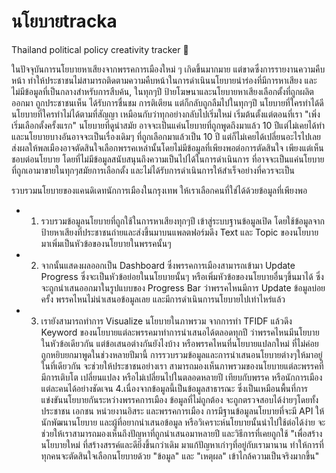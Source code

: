 # นโยบายtracka
Thailand political policy creativity tracker 🚀

ในปัจจุบันการนโยบายหาเสียงจากพรรคการเมืองใหม่ ๆ เกิดขึ้นมากมาย แต่ขาดซึ่งการรายงานความคืบหน้า
ทำให้ประชาชนไม่สามารถติดตามความคืบหน้าในการดำเนินนโยบายนำร่องที่มีการหาเสียง และไม่มีข้อมูลที่เป็นกลางสำหรับการสืบค้น,
ในทุกๆปี ป้ายโฆษนาและนโยบายหาเสียงเลือกตั้งที่ถูกผลิตออกมา ถูกประชาชนเห็น ได้รับการชื่นชม การติเตียน แต่ก็กลับถูกลืมไปในทุกๆปี
 นโยบายที่ใครทำได้ดี นโยบายที่ใครทำไม่ได้ตามที่สัญญา เหมือนกับว่าทุกอย่างกลับไปเริ่มใหม่ เริ่มต้นตั้งแต่ตอนที่เรา "เพิ่งเริ่มเลือกตั้งครั้งแรก"
นโยบายที่ดูนำสมัย อาจจะเป็นแค่นโยบายที่ถูกพูดถึงมาแล้ว 10 ปีแต่ไม่เคยได้ทำ และนโยบายบางอันอาจจะเป็นเรื่องเดิมๆ ที่ถูกเลือกมาแล้วเป็น 10 ปี แต่ก็ไม่เคยได้เปลี่ยนอะไรไปเลย
ส่งผลให้พลเมืองอาจตัดสินใจเลือกพรรคเหล่านั้นโดยไม่มีข้อมูลที่เพียงพอต่อการตัดสินใจ เพียงแต่เห็นชอบต่อนโยบาย
โดยที่ไม่มีข้อมูลสนับสนุนถึงความเป็นไปได้ในการดำเนินการ ที่อาจจะเป็นแค่นโยบายที่ถูกเอามาขายในทุกๆสมัยการเลือกตั้ง และไม่ได้รับการดำเนินการให้สำเร็จอย่างที่ควรจะเป็น


รวบรวมนโยบายของแคนดิเดทนักการเมืองในกรุงเทพ ให้เราเลือกคนที่ใช่ได้ด้วยข้อมูลที่เพียงพอ
- 1. รวบรวมข้อมูลนโยบายที่ถูกใช้ในการหาเสียงทุกๆปี เข้าสู่ระบบฐานข้อมูลเปิด โดยใช้ข้อมูลจากป้ายหาเสียงที่ประชาชนถ่ายและส่งขึ้นมาบนแพลตฟอร์มดึง Text และ Topic ของนโยบาย มาเพิ่มเป็นหัวข้อของนโยบายในพรรคนั้นๆ
- 2. จากนั้นแสดงผลออกเป็น Dashboard ซึ่งพรรคการเมืองสามารถเข้ามา Update Progress ซึ่งจะเป็นหัวข้อย่อยในนโยบายนั้นๆ หรือเพิ่มหัวข้อของนโยบายอื่นๆขึ้นมาได้ ซึ่งจะถูกนำเสนออกมาในรูปแบบของ Progress Bar ว่าพรรคไหนมีการ Update ข้อมูลบ่อยครั้ง พรรคไหนไม่นำเสนอข้อมูลเลย และมีการดำเนินการนโยบายไปเท่าไหร่แล้ว
- 3. เรายังสามารถทำการ Visualize นโยบายในภาพรวม จากการทำ TFIDF แล้วดึง Keyword ของนโยบายแต่ละพรรคมาทำการนำเสนอได้ตลอดทุกปี ว่าพรรคไหนมีนโยบายในหัวข้อเดียวกัน แต่ข้อเสนอต่างกันยังไงบ้าง หรือพรรคไหนที่นโยบายแปลกใหม่ ที่ไม่ค่อยถูกหยิบยกมาพูดในช่วงหลายปีมานี้
การรวบรวมข้อมูลและการนำเสนอนโยบายต่างๆให้มาอยู่ในที่เดียวกัน จะช่วยให้ประชาชนอย่างเรา สามารถมองเห็นภาพรวมของนโยบายแต่ละพรรคที่มีการเติบโต เปลี่ยนแปลง หรือไม่เปลี่ยนไปในตลอดหลายปี เทียบกับพรรค หรือนักการเมืองแต่ละคนได้อย่างชัดเจน
4.เนื่องจากข้อมูลนี้เป็นข้อมูลสาธารณะ ซึ่งเป็นเหมือนพื้นที่การแข่งขันนโยบายกันระหว่างพรรคการเมือง
ข้อมูลที่ไม่ถูกต้อง จะถูกตรวจสอบได้ง่ายๆโดยทั้งประชาชน เอกชน หน่วยงานอิสระ และพรรคการเมือง
การมีฐานข้อมูลนโยบายที่จะมี API ให้นักพัฒนานโยบาย และผู้ที่อยากนำเสนอข้อมูล หรือวิเคราะห์นโยบายนั้นนำไปใช้ต่อได้ง่าย จะช่วยให้เราสามารถมองเห็นถึงปัญหาที่ถูกนำเสนอมาหลายปี และวิธีการที่เคยถูกใช้
"เพื่อสร้างนโยบายใหม่ ที่สร้างสรรค์และดียิ่งขึ้นกว่าเดิม มาแก้ปัญหาเก่าๆที่อยู่กับเรามานาน
ทำให้การที่ทุกคนจะตัดสินใจเลือกนโยบายด้วย "ข้อมูล" และ "เหตุผล" เข้าไกล้ความเป็นจริงมากขึ้น"
